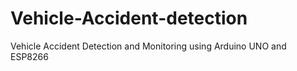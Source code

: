 # Vehicle-Accident-detection
Vehicle Accident Detection and Monitoring using Arduino UNO and ESP8266
